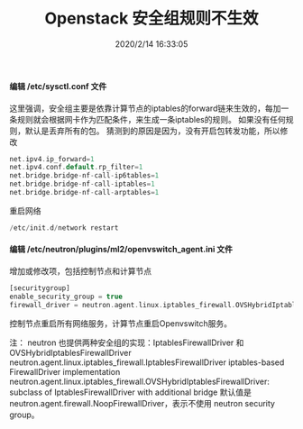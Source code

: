 ﻿---
title: Openstack 安全组规则不生效
tags: [openstack]
categories: Openstack
description: Openstack安全组规则不生效，使用OpenVswitch的Iptables调整配置如下。
date: 2020/2/14 16:33:05
---

#### 编辑 /etc/sysctl.conf 文件

这里强调，安全组主要是依靠计算节点的iptables的forward链来生效的，每加一条规则就会根据网卡作为匹配条件，来生成一条iptables的规则。 如果没有任何规则，默认是丢弃所有的包。 猜测到的原因是因为，没有开启包转发功能，所以修改

```php
net.ipv4.ip_forward=1
net.ipv4.conf.default.rp_filter=1
net.bridge.bridge-nf-call-ip6tables=1
net.bridge.bridge-nf-call-iptables=1
net.bridge.bridge-nf-call-arptables=1
```
重启网络
```php
/etc/init.d/network restart
```

#### 编辑 /etc/neutron/plugins/ml2/openvswitch_agent.ini 文件

增加或修改项，包括控制节点和计算节点

```php
[securitygroup]
enable_security_group = true
firewall_driver = neutron.agent.linux.iptables_firewall.OVSHybridIptablesFirewallDriver
```

控制节点重启所有网络服务，计算节点重启Openvswitch服务。

注：
neutron 也提供两种安全组的实现：IptablesFirewallDriver 和 OVSHybridIptablesFirewallDriver
neutron.agent.linux.iptables_firewall.IptablesFirewallDriver  iptables-based FirewallDriver implementation
neutron.agent.linux.iptables_firewall.OVSHybridIptablesFirewallDriver: subclass of IptablesFirewallDriver with additional bridge
默认值是 neutron.agent.firewall.NoopFirewallDriver，表示不使用 neutron security group。

